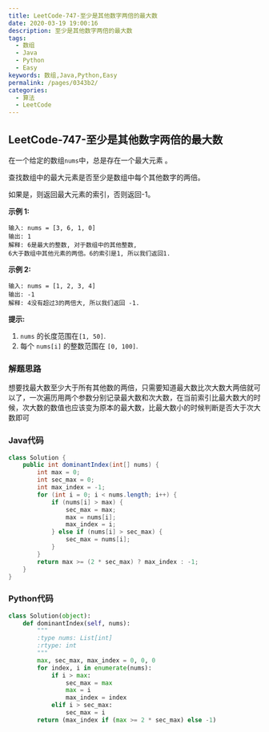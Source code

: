 ```yaml
---
title: LeetCode-747-至少是其他数字两倍的最大数
date: 2020-03-19 19:00:16
description: 至少是其他数字两倍的最大数
tags: 
  - 数组
  - Java
  - Python
  - Easy
keywords: 数组,Java,Python,Easy
permalink: /pages/0343b2/
categories: 
  - 算法
  - LeetCode
---
```


## LeetCode-747-至少是其他数字两倍的最大数

在一个给定的数组`nums`中，总是存在一个最大元素 。

查找数组中的最大元素是否至少是数组中每个其他数字的两倍。

如果是，则返回最大元素的索引，否则返回-1。

<!--more-->

**示例 1:**

```
输入: nums = [3, 6, 1, 0]
输出: 1
解释: 6是最大的整数, 对于数组中的其他整数,
6大于数组中其他元素的两倍。6的索引是1, 所以我们返回1.
```

**示例 2:**

```
输入: nums = [1, 2, 3, 4]
输出: -1
解释: 4没有超过3的两倍大, 所以我们返回 -1. 
```

**提示:**

1. `nums` 的长度范围在`[1, 50]`.
2. 每个 `nums[i]` 的整数范围在 `[0, 100]`.

### 解题思路

想要找最大数至少大于所有其他数的两倍，只需要知道最大数比次大数大两倍就可以了，一次遍历用两个参数分别记录最大数和次大数，在当前索引比最大数大的时候，次大数的数值也应该变为原本的最大数，比最大数小的时候判断是否大于次大数即可

### Java代码

```java
class Solution {
    public int dominantIndex(int[] nums) {
        int max = 0;
        int sec_max = 0;
        int max_index = -1;
        for (int i = 0; i < nums.length; i++) {
            if (nums[i] > max) {
                sec_max = max;
                max = nums[i];
                max_index = i;
            } else if (nums[i] > sec_max) {
                sec_max = nums[i];
            }
        }
        return max >= (2 * sec_max) ? max_index : -1;
    }
}
```

### Python代码

```python
class Solution(object):
    def dominantIndex(self, nums):
        """
        :type nums: List[int]
        :rtype: int
        """
        max, sec_max, max_index = 0, 0, 0
        for index, i in enumerate(nums):
            if i > max:
                sec_max = max
                max = i
                max_index = index
            elif i > sec_max:
                sec_max = i
        return (max_index if (max >= 2 * sec_max) else -1)
```

